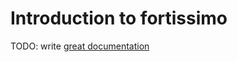 # Introduction to fortissimo

TODO: write [great documentation](http://jacobian.org/writing/great-documentation/what-to-write/)

